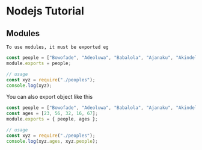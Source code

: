 # Nodejs Tutorial

## Modules

`To use modules, it must be exported eg`

```js
const people = ["Bowofade", "Adeoluwa", "Babalola", "Ajanaku", "Akindele"];
module.exports = people;

// usage
const xyz = require("./peoples");
console.log(xyz);
```

You can also export object like this

```js
const people = ["Bowofade", "Adeoluwa", "Babalola", "Ajanaku", "Akindele"];
const ages = [23, 56, 32, 16, 67];
module.exports = { people, ages };

// usage
const xyz = require("./peoples");
console.log(xyz.ages, xyz.people);
```
